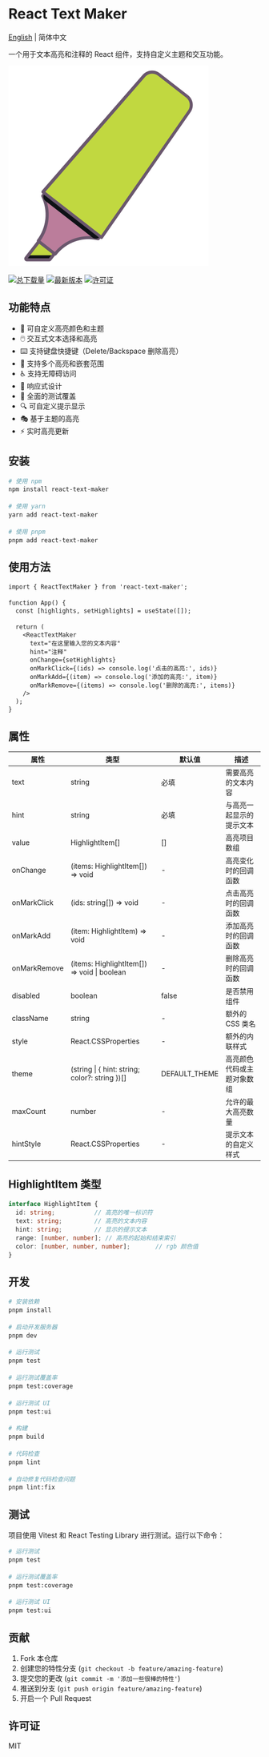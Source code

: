 # React Text Maker

[English](README.md) | 简体中文

一个用于文本高亮和注释的 React 组件，支持自定义主题和交互功能。

<p>
  <img src="./logo.svg" alt="Tailwind Tool">
</p>
<p>
  <a href="https://www.npmjs.com/package/react-text-maker"><img src="https://img.shields.io/npm/dm/react-text-maker?style=flat-square" alt="总下载量"></a>
  <a href="https://www.npmjs.com/package/react-text-maker"><img src="https://img.shields.io/bundlephobia/minzip/react-text-maker?style=flat-square" alt="最新版本"></a>
  <a href="https://github.com/shiyangzhaoa/react-text-maker/blob/main/LICENSE"><img src="https://shields.io/github/license/shiyangzhaoa/react-text-maker?style=flat-square" alt="许可证"></a>
</p>

## 功能特点

- 🎨 可自定义高亮颜色和主题
- 🖱️ 交互式文本选择和高亮
- ⌨️ 支持键盘快捷键（Delete/Backspace 删除高亮）
- 🎯 支持多个高亮和嵌套范围
- ♿ 支持无障碍访问
- 📱 响应式设计
- 🧪 全面的测试覆盖
- 🔍 可自定义提示显示
- 🎭 基于主题的高亮
- ⚡ 实时高亮更新

## 安装

```bash
# 使用 npm
npm install react-text-maker

# 使用 yarn
yarn add react-text-maker

# 使用 pnpm
pnpm add react-text-maker
```

## 使用方法

```tsx
import { ReactTextMaker } from 'react-text-maker';

function App() {
  const [highlights, setHighlights] = useState([]);

  return (
    <ReactTextMaker
      text="在这里输入您的文本内容"
      hint="注释"
      onChange={setHighlights}
      onMarkClick={(ids) => console.log('点击的高亮:', ids)}
      onMarkAdd={(item) => console.log('添加的高亮:', item)}
      onMarkRemove={(items) => console.log('删除的高亮:', items)}
    />
  );
}
```

## 属性

| 属性 | 类型 | 默认值 | 描述 |
|------|------|---------|-------------|
| text | string | 必填 | 需要高亮的文本内容 |
| hint | string | 必填 | 与高亮一起显示的提示文本 |
| value | HighlightItem[] | [] | 高亮项目数组 |
| onChange | (items: HighlightItem[]) => void | - | 高亮变化时的回调函数 |
| onMarkClick | (ids: string[]) => void | - | 点击高亮时的回调函数 |
| onMarkAdd | (item: HighlightItem) => void | - | 添加高亮时的回调函数 |
| onMarkRemove | (items: HighlightItem[]) => void \| boolean | - | 删除高亮时的回调函数 |
| disabled | boolean | false | 是否禁用组件 |
| className | string | - | 额外的 CSS 类名 |
| style | React.CSSProperties | - | 额外的内联样式 |
| theme | (string \| { hint: string; color?: string })[] | DEFAULT_THEME | 高亮颜色代码或主题对象数组 |
| maxCount | number | - | 允许的最大高亮数量 |
| hintStyle | React.CSSProperties | - | 提示文本的自定义样式 |

## HighlightItem 类型

```typescript
interface HighlightItem {
  id: string;           // 高亮的唯一标识符
  text: string;         // 高亮的文本内容
  hint: string;         // 显示的提示文本
  range: [number, number]; // 高亮的起始和结束索引
  color: [number, number, number];       // rgb 颜色值
}
```

## 开发

```bash
# 安装依赖
pnpm install

# 启动开发服务器
pnpm dev

# 运行测试
pnpm test

# 运行测试覆盖率
pnpm test:coverage

# 运行测试 UI
pnpm test:ui

# 构建
pnpm build

# 代码检查
pnpm lint

# 自动修复代码检查问题
pnpm lint:fix
```

## 测试

项目使用 Vitest 和 React Testing Library 进行测试。运行以下命令：

```bash
# 运行测试
pnpm test

# 运行测试覆盖率
pnpm test:coverage

# 运行测试 UI
pnpm test:ui
```

## 贡献

1. Fork 本仓库
2. 创建您的特性分支 (`git checkout -b feature/amazing-feature`)
3. 提交您的更改 (`git commit -m '添加一些很棒的特性'`)
4. 推送到分支 (`git push origin feature/amazing-feature`)
5. 开启一个 Pull Request

## 许可证

MIT 